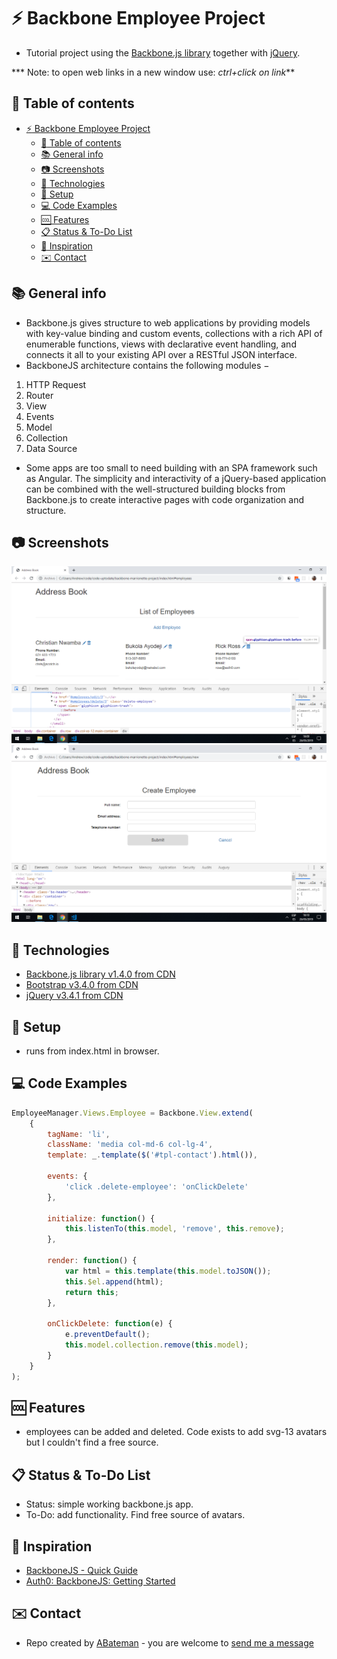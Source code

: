 # :zap: Backbone Employee Project

* Tutorial project using the [Backbone.js library](https://backbonejs.org/#) together with [jQuery](https://code.jquery.com/).

*** Note: to open web links in a new window use: _ctrl+click on link_**

## :page_facing_up: Table of contents

* [:zap: Backbone Employee Project](#zap-backbone-employee-project)
	* [:page_facing_up: Table of contents](#page_facing_up-table-of-contents)
	* [:books: General info](#books-general-info)
	* [:camera: Screenshots](#camera-screenshots)
	* [:signal_strength: Technologies](#signal_strength-technologies)
	* [:floppy_disk: Setup](#floppy_disk-setup)
	* [:computer: Code Examples](#computer-code-examples)
	* [:cool: Features](#cool-features)
	* [:clipboard: Status & To-Do List](#clipboard-status--to-do-list)
	* [:clap: Inspiration](#clap-inspiration)
	* [:envelope: Contact](#envelope-contact)

## :books: General info

* Backbone.js gives structure to web applications by providing models with key-value binding and custom events, collections with a rich API of enumerable functions, views with declarative event handling, and connects it all to your existing API over a RESTful JSON interface.
* BackboneJS architecture contains the following modules −

1. HTTP Request
2. Router
3. View
4. Events
5. Model
6. Collection
7. Data Source

* Some apps are too small to need building with an SPA framework such as Angular. The simplicity and interactivity of a jQuery-based application can be combined with the well-structured building blocks from Backbone.js to create interactive pages with code organization and structure.

## :camera: Screenshots

![Example screenshot](./img/employeeList.png)
![Example screenshot](./img/employeeCreate.png)

## :signal_strength: Technologies

* [Backbone.js library v1.4.0 from CDN](https://backbonejs.org/#)
* [Bootstrap v3.4.0 from CDN](https://getbootstrap.com/)
* [jQuery v3.4.1 from CDN](https://code.jquery.com/)

## :floppy_disk: Setup

* runs from index.html in browser.

## :computer: Code Examples

```javascript
EmployeeManager.Views.Employee = Backbone.View.extend(
	{
		tagName: 'li',
		className: 'media col-md-6 col-lg-4',
		template: _.template($('#tpl-contact').html()),

		events: {
			'click .delete-employee': 'onClickDelete'
		},

		initialize: function() {
			this.listenTo(this.model, 'remove', this.remove);
		},

		render: function() {
			var html = this.template(this.model.toJSON());
			this.$el.append(html);
			return this;
		},

		onClickDelete: function(e) {
			e.preventDefault();
			this.model.collection.remove(this.model);
		}
	}
);

```

## :cool: Features

* employees can be added and deleted. Code exists to add svg-13 avatars but I couldn't find a free source.

## :clipboard: Status & To-Do List

* Status: simple working backbone.js app.
* To-Do: add functionality. Find free source of avatars.

## :clap: Inspiration

* [BackboneJS - Quick Guide](https://www.tutorialspoint.com/backbonejs/backbonejs_quick_guide.htm)
* [Auth0: BackboneJS: Getting Started](https://auth0.com/blog/backbonejs-getting-started/#Understanding-Key-Concepts-in-BackboneJS)

## :envelope: Contact

* Repo created by [ABateman](https://www.andrewbateman.org) - you are welcome to [send me a message](https://andrewbateman.org/contact)
